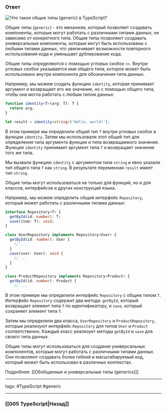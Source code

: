 ### Ответ

![Что такое общие типы (`generic`) в TypeScript?](https://youtu.be/OMQzqLyINnI?t=29)

*Общие типы (`generic`)* - это механизм, который позволяет создавать компоненты, которые могут работать с различными типами данных, не зависимо от конкретного типа. Общие типы позволяют создавать универсальные компоненты, которые могут быть использованы с любыми типами данных, что увеличивает возможности повторного использования кода и уменьшает дублирование кода.

Общие типы определяются с помощью угловых скобок `<>`. Внутри угловых скобок указывается имя общего типа, которое может быть использовано внутри компонента для обозначения типа данных.

Например, мы можем создать функцию `identity`, которая принимает аргумент и возвращает его же значение, но с помощью общего типа, чтобы она могла работать с любым типом данных:

```typescript
function identity<T>(arg: T): T {
  return arg;
}

let result = identity<string>('Hello, world!');
```

В этом примере мы определили общий тип `T` внутри угловых скобок в функции `identity`. Затем мы использовали этот общий тип для определения типа аргумента функции и типа возвращаемого значения. Функция `identity` принимает аргумент типа `T` и возвращает значение того же типа.

Мы вызвали функцию `identity` с аргументом типа `string` и явно указали тип общего типа `T` как `string`. В результате переменная `result` имеет тип `string`.

Общие типы могут использоваться не только для функций, но и для классов, интерфейсов и других конструкций языка.

Например, мы можем определить общий интерфейс `Repository`, который может работать с различными типами данных:

```typescript
interface Repository<T> {
  getById(id: number): T;
  save(item: T): void;
}

class UserRepository implements Repository<User> {
  getById(id: number): User {
    // ...
  }
  save(user: User): void {
    // ...
  }
}

class ProductRepository implements Repository<Product> {
  getById(id: number): Product {
    // ...
```

 В этом примере мы определили интерфейс `Repository` с общим типом `T`. Интерфейс `Repository` содержит два метода: `getById`, который возвращает элемент типа `T` по идентификатору, и `save`, который сохраняет элемент типа `T`.

Затем мы определили два класса, `UserRepository` и `ProductRepository`, которые реализуют интерфейс `Repository` для типов `User` и `Product` соответственно. Каждый класс реализует методы `getById` и `save` для своего типа данных.

Общие типы могут использоваться для создания универсальных компонентов, которые могут работать с различными типами данных. Они позволяют создавать более гибкий и масштабируемый код, который может быть использован в различных контекстах.

Подробнее: [[Обобщенные и универсальные типы (generics)]]

___

tags: #TypeScript #generic

_____

### [[005 TypeScript|Назад]]